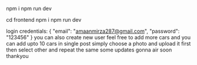 npm i 
npm run dev

cd frontend
npm i 
npm run dev

login credentials: 
{ 
 "email": "amaanmirza287@gmail.com",
 "password": "123456"
}
you can also create new user 
feel free to add more cars and you can add upto 10 cars in single post 
simply choose a photo and upload it first then select other and repeat the same 
some updates gonna air soon thankyou 
